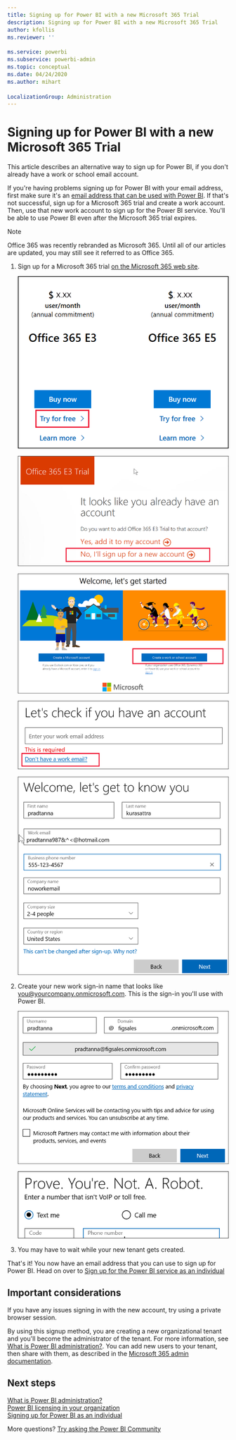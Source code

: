 ```yaml
---
title: Signing up for Power BI with a new Microsoft 365 Trial
description: Signing up for Power BI with a new Microsoft 365 Trial
author: kfollis
ms.reviewer: ''

ms.service: powerbi
ms.subservice: powerbi-admin
ms.topic: conceptual
ms.date: 04/24/2020
ms.author: mihart

LocalizationGroup: Administration
---
```


# Signing up for Power BI with a new Microsoft 365 Trial

This article describes an alternative way to sign up for Power BI, if you don't already have a work or school email account. 

If you're having problems signing up for Power BI with your email address, first make sure it's an [email address that can be used with Power BI](../service-self-service-signup-for-power-bi.md#supported-email-addresses). If that's not successful, sign up for a Microsoft 365 trial and create a work account. Then, use that new work account to sign up for the Power BI service. You'll be able to use Power BI even after the Microsoft 365 trial expires.

> [!NOTE]
> Office 365 was recently rebranded as Microsoft 365. Until all of our articles are updated, you may still see it referred to as Office 365.

1. Sign up for a Microsoft 365 trial [on the Microsoft 365 web site](https://www.microsoft.com/en-us/microsoft-365/business/compare-more-office-365-for-business-plans).

    ![welcome page](media/service-admin-signing-up-for-power-bi-with-a-new-office-365-trial/power-bi-try-now.png)

    ![Choose to sign up for new account](media/service-admin-signing-up-for-power-bi-with-a-new-office-365-trial/power-bi-existing.png)

    ![create work or school account](media/service-admin-signing-up-for-power-bi-with-a-new-office-365-trial/power-bi-create-email.png)

    ![Choose to sign up for new account](media/service-admin-signing-up-for-power-bi-with-a-new-office-365-trial/power-bi-no-email.png)

    ![enter your contact info](media/service-admin-signing-up-for-power-bi-with-a-new-office-365-trial/power-bi-welcome-you.png)

    

1. Create your new work sign-in name that looks like you@yourcompany.onmicrosoft.com. This is the sign-in you'll use with Power BI.

    ![create work address](media/service-admin-signing-up-for-power-bi-with-a-new-office-365-trial/power-bi-create-address.png)

    ![get code by text](media/service-admin-signing-up-for-power-bi-with-a-new-office-365-trial/power-bi-robot.png)    

1. You may have to wait while your new tenant gets created. 

That's it!  You now have an email address that you can use to sign up for Power BI. Head on over to [Sign up for the Power BI service as an individual](../service-self-service-signup-for-power-bi.md)





## Important considerations
If you have any issues signing in with the new account, try using a private browser session.    

By using this signup method, you are creating a new organizational tenant and you'll become the administrator of the tenant. For more information, see [What is Power BI administration?](service-admin-administering-power-bi-in-your-organization.md). You can add new users to your tenant, then share with them, as described in the [Microsoft 365 admin documentation](https://support.office.com/en-sg/article/Add-users-individually-to-Office-365---Admin-Help-1970f7d6-03b5-442f-b385-5880b9c256ec).

## Next steps

[What is Power BI administration?](service-admin-administering-power-bi-in-your-organization.md)  
[Power BI licensing in your organization](service-admin-licensing-organization.md)  
[Signing up for Power BI as an individual](../service-self-service-signup-for-power-bi.md)

More questions? [Try asking the Power BI Community](https://community.powerbi.com/)